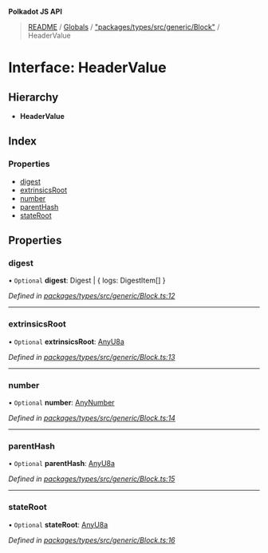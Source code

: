 **Polkadot JS API**

> [README](../README.md) / [Globals](../globals.md) / ["packages/types/src/generic/Block"](../modules/_packages_types_src_generic_block_.md) / HeaderValue

# Interface: HeaderValue

## Hierarchy

* **HeaderValue**

## Index

### Properties

* [digest](_packages_types_src_generic_block_.headervalue.md#digest)
* [extrinsicsRoot](_packages_types_src_generic_block_.headervalue.md#extrinsicsroot)
* [number](_packages_types_src_generic_block_.headervalue.md#number)
* [parentHash](_packages_types_src_generic_block_.headervalue.md#parenthash)
* [stateRoot](_packages_types_src_generic_block_.headervalue.md#stateroot)

## Properties

### digest

• `Optional` **digest**: Digest \| { logs: DigestItem[]  }

*Defined in [packages/types/src/generic/Block.ts:12](https://github.com/polkadot-js/api/blob/ee6b6da02/packages/types/src/generic/Block.ts#L12)*

___

### extrinsicsRoot

• `Optional` **extrinsicsRoot**: [AnyU8a](../modules/_packages_types_src_types_helpers_.md#anyu8a)

*Defined in [packages/types/src/generic/Block.ts:13](https://github.com/polkadot-js/api/blob/ee6b6da02/packages/types/src/generic/Block.ts#L13)*

___

### number

• `Optional` **number**: [AnyNumber](../modules/_packages_types_src_types_helpers_.md#anynumber)

*Defined in [packages/types/src/generic/Block.ts:14](https://github.com/polkadot-js/api/blob/ee6b6da02/packages/types/src/generic/Block.ts#L14)*

___

### parentHash

• `Optional` **parentHash**: [AnyU8a](../modules/_packages_types_src_types_helpers_.md#anyu8a)

*Defined in [packages/types/src/generic/Block.ts:15](https://github.com/polkadot-js/api/blob/ee6b6da02/packages/types/src/generic/Block.ts#L15)*

___

### stateRoot

• `Optional` **stateRoot**: [AnyU8a](../modules/_packages_types_src_types_helpers_.md#anyu8a)

*Defined in [packages/types/src/generic/Block.ts:16](https://github.com/polkadot-js/api/blob/ee6b6da02/packages/types/src/generic/Block.ts#L16)*
